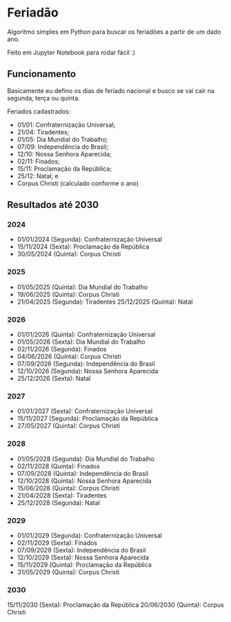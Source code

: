 
# Feriadão
Algoritmo simples em Python para buscar os feriadões a partir de um dado ano.

Feito em Jupyter Notebook para rodar fácil :)

## Funcionamento

Basicamente eu defino os dias de feriado nacional e busco se vai cair na segunda, terça ou quinta.

Feriados cadastrados:

* 01/01: Confraternização Universal;
* 21/04: Tiradentes;
* 01/05: Dia Mundial do Trabalho;
* 07/09: Independência do Brasil;
* 12/10: Nossa Senhora Aparecida;
* 02/11: Finados;
* 15/11: Proclamação da República;
* 25/12: Natal; e
* Corpus Christi (calculado conforme o ano)

## Resultados até 2030

### 2024

* 01/01/2024 (Segunda): Confraternização Universal
* 15/11/2024 (Sexta): Proclamação da República
* 30/05/2024 (Quinta): Corpus Christi

### 2025

* 01/05/2025 (Quinta): Dia Mundial do Trabalho
* 19/06/2025 (Quinta): Corpus Christi
* 21/04/2025 (Segunda): Tiradentes
25/12/2025 (Quinta): Natal

### 2026

* 01/01/2026 (Quinta): Confraternização Universal
* 01/05/2026 (Sexta): Dia Mundial do Trabalho
* 02/11/2026 (Segunda): Finados
* 04/06/2026 (Quinta): Corpus Christi
* 07/09/2026 (Segunda): Independência do Brasil
* 12/10/2026 (Segunda): Nossa Senhora Aparecida
* 25/12/2026 (Sexta): Natal

### 2027

* 01/01/2027 (Sexta): Confraternização Universal
* 15/11/2027 (Segunda): Proclamação da República
* 27/05/2027 (Quinta): Corpus Christi

### 2028

* 01/05/2028 (Segunda): Dia Mundial do Trabalho
* 02/11/2028 (Quinta): Finados
* 07/09/2028 (Quinta): Independência do Brasil
* 12/10/2028 (Quinta): Nossa Senhora Aparecida
* 15/06/2028 (Quinta): Corpus Christi
* 21/04/2028 (Sexta): Tiradentes
* 25/12/2028 (Segunda): Natal

### 2029

* 01/01/2029 (Segunda): Confraternização Universal
* 02/11/2029 (Sexta): Finados
* 07/09/2029 (Sexta): Independência do Brasil
* 12/10/2029 (Sexta): Nossa Senhora Aparecida
* 15/11/2029 (Quinta): Proclamação da República
* 31/05/2029 (Quinta): Corpus Christi

### 2030

15/11/2030 (Sexta): Proclamação da República
20/06/2030 (Quinta): Corpus Christi
